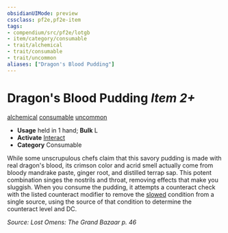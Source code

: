 ```yaml
---
obsidianUIMode: preview
cssclass: pf2e,pf2e-item
tags:
- compendium/src/pf2e/lotgb
- item/category/consumable
- trait/alchemical
- trait/consumable
- trait/uncommon
aliases: ["Dragon's Blood Pudding"]
---
```

# Dragon's Blood Pudding *Item 2+*  
[alchemical](rules/traits/alchemical.md)  [consumable](rules/traits/consumable.md)  [uncommon](rules/traits/uncommon.md)  

- **Usage** held in 1 hand; **Bulk** L
- **Activate** [Interact](rules/actions/interact.md)
- **Category** Consumable

While some unscrupulous chefs claim that this savory pudding is made with real dragon's blood, its crimson color and acrid smell actually come from bloody mandrake paste, ginger root, and distilled terrap sap. This potent combination singes the nostrils and throat, removing effects that make you sluggish. When you consume the pudding, it attempts a counteract check with the listed counteract modifier to remove the [slowed](rules/conditions.md#Slowed) condition from a single source, using the source of that condition to determine the counteract level and DC.

*Source: Lost Omens: The Grand Bazaar p. 46*